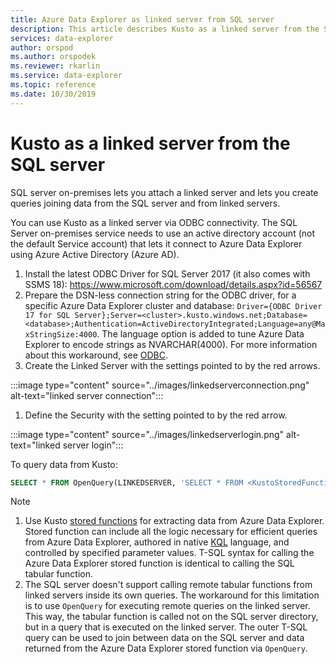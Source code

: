 ```yaml
---
title: Azure Data Explorer as linked server from SQL server
description: This article describes Kusto as a linked server from the SQL server in Azure Data Explorer.
services: data-explorer
author: orspod
ms.author: orspodek
ms.reviewer: rkarlin
ms.service: data-explorer
ms.topic: reference
ms.date: 10/30/2019
---
```

# Kusto as a linked server from the SQL server

SQL server on-premises lets you attach a linked server and lets you create queries joining data from the SQL server and from linked servers.

You can use Kusto as a linked server via ODBC connectivity.
The SQL Server on-premises service needs to use an active directory account (not the default Service account) that lets it connect to Azure Data Explorer using Azure Active Directory (Azure AD).

1. Install the latest ODBC Driver for SQL Server 2017 (it also comes with SSMS 18): https://www.microsoft.com/download/details.aspx?id=56567
1. Prepare the DSN-less connection string for the ODBC driver, for a specific Azure Data Explorer cluster and database: `Driver={ODBC Driver 17 for SQL Server};Server=<cluster>.kusto.windows.net;Database=<database>;Authentication=ActiveDirectoryIntegrated;Language=any@MaxStringSize:4000`. The language option is added to tune Azure Data Explorer to encode strings as NVARCHAR(4000). For more information about this workaround, see [ODBC](./clients.md#odbc).
1. Create the Linked Server with the settings pointed to by the red arrows.

:::image type="content" source="../images/linkedserverconnection.png" alt-text="linked server connection":::

1. Define the Security with the setting pointed to by the red arrow. 

:::image type="content" source="../images/linkedserverlogin.png" alt-text="linked server login":::

To query data from Kusto:

```sql
SELECT * FROM OpenQuery(LINKEDSERVER, 'SELECT * FROM <KustoStoredFunction>[(<Parameters>)]')
```

> [!NOTE]
> 1. Use Kusto [stored functions](../../query/schema-entities/stored-functions.md) for extracting data from Azure Data Explorer. Stored function can include all the logic necessary for efficient queries from Azure Data Explorer, authored in native [KQL](../../query/index.md) language, and controlled by specified parameter values. T-SQL syntax for calling the Azure Data Explorer stored function is identical to calling the SQL tabular function.
> 1. The SQL server doesn't support calling remote tabular functions from linked servers inside its own queries. The workaround for this limitation is to use `OpenQuery` for executing remote queries on the linked server. This way, the tabular function is called not on the SQL server directory, but in a query that is executed on the linked server. The outer T-SQL query can be used to join between data on the SQL server and data returned from the Azure Data Explorer stored function via `OpenQuery`.
